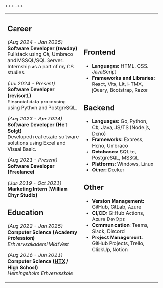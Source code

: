 +++
+++

<style>
  {{ embed(path="@/portfolio/style.css") }}
</style>

<table id="portfolio"><tr><td>

## Career
_(Aug 2024 - Jan 2025)_  
**Software Developer (twoday)**  
Fullstack using C#, Umbraco and MSSQL/SQL Server.
Internship as a part of my CS studies.

_(Jul 2024 - Present)_  
**Software Developer (revisor1)**  
Financial data processing using Python and PostgreSQL.

_(Aug 2023 - Apr 2024)_  
**Software Developer (Helt Solgt)**  
Developed real estate software solutions using Excel and Visual Basic.

_(Aug 2021 - Present)_  
**Software Developer (Freelance)**

_(Jun 2019 - Oct 2021)_  
**Marketing Intern (William Chyr Studio)**  

## Education
_(Aug 2022 - Jan 2025)_  
**Computer Science (Academy Profession)**  
_Erhvervsakademi MidtVest_

_(Aug 2018 - Jun 2021)_  
**Computer Science ([HTX](https://eng.uvm.dk/upper-secondary-education/national-upper-secondary-education-programmes/the-higher-technical-examination-programme--htx-) / High School)**  
_Herningsholm Erhvervsskole_


</td>
<td>

## Frontend
- **Languages:** HTML, CSS, JavaScript
- **Frameworks and Libraries:** React, Vite, Lit, HTMX, jQuery, Bootstrap, Razor

## Backend
- **Languages:** Go, Python, C#, Java, JS/TS (Node.js, Deno)
- **Frameworks:** Express, Hono, Umbraco
- **Databases:** SQLite, PostgreSQL, MSSQL
- **Platforms:** Windows, Linux
- **Other:** Docker

## Other
- **Version Management:** GitHub, GitLab, Azure
- **CI/CD:** GitHub Actions, Azure DevOps
- **Communication:** Teams, Slack, Discord
- **Project Management:** GitHub Projects, Trello, ClickUp, Notion

</td></tr></table>
